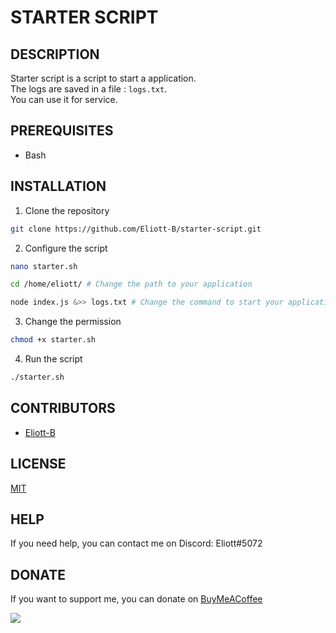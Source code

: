 # STARTER SCRIPT

## DESCRIPTION

Starter script is a script to start a application.  
The logs are saved in a file : `logs.txt`.  
You can use it for service.

## PREREQUISITES

- Bash

## INSTALLATION

1. Clone the repository

```bash
git clone https://github.com/Eliott-B/starter-script.git
```

2. Configure the script

```bash
nano starter.sh
```
```bash
cd /home/eliott/ # Change the path to your application

node index.js &>> logs.txt # Change the command to start your application
```

3. Change the permission

```bash
chmod +x starter.sh
```

4. Run the script

```bash
./starter.sh
```

## CONTRIBUTORS

- [Eliott-B](https://github.com/Eliott-B)

## LICENSE

[MIT](https://choosealicense.com/licenses/mit/)

## HELP

If you need help, you can contact me on Discord: Eliott#5072

## DONATE

If you want to support me, you can donate on [BuyMeACoffee](https://www.buymeacoffee.com/eliottb)

<a href="https://www.buymeacoffee.com/eliottb"><img src="https://img.buymeacoffee.com/button-api/?text=Buy me a coffee&emoji=&slug=eliottb&button_colour=FFDD00&font_colour=000000&font_family=Cookie&outline_colour=000000&coffee_colour=ffffff" /></a>
